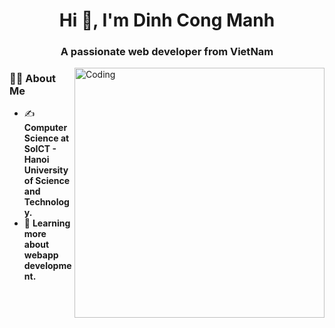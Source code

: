 <h1 align="center">Hi 👋, I'm Dinh Cong Manh</h1>
<h3 align="center">A passionate web developer from VietNam</h3>
<img align="right" alt="Coding" width="400" src="https://user-images.githubusercontent.com/48678280/88862734-4903af80-d201-11ea-968b-9c939d88a37c.gif">


### 👨‍💻 About Me
- ✍️ **Computer Science at SoICT - Hanoi University of Science and Technology.**
- 🌱 **Learning more about webapp development.**
